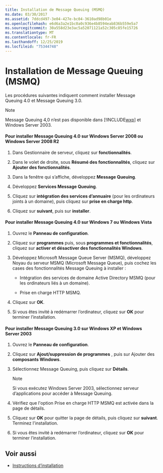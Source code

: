 ```yaml
---
title: Installation de Message Queuing (MSMQ)
ms.date: 03/30/2017
ms.assetid: 7ddcd497-3e04-427e-bc04-3610ad98b01e
ms.openlocfilehash: e6d6a3a2e1bc0a0c936e4b8594eab836b559e5a7
ms.sourcegitcommit: 30a558d23e3ac5a52071121a52c305c85fe15726
ms.translationtype: MT
ms.contentlocale: fr-FR
ms.lasthandoff: 12/25/2019
ms.locfileid: "75344748"
---
```

# <a name="installing-message-queuing-msmq"></a>Installation de Message Queuing (MSMQ)
Les procédures suivantes indiquent comment installer Message Queuing 4.0 et Message Queuing 3.0.  
  
> [!NOTE]
> Message Queuing 4,0 n’est pas disponible dans [!INCLUDE[wxp](../../../../includes/wxp-md.md)] et Windows Server 2003.  
  
#### <a name="to-install-message-queuing-40-on-windows-server-2008-or-windows-server-2008-r2"></a>Pour installer Message Queuing 4.0 sur Windows Server 2008 ou Windows Server 2008 R2  
  
1. Dans Gestionnaire de serveur, cliquez sur **fonctionnalités**.  
  
2. Dans le volet de droite, sous **Résumé des fonctionnalités**, cliquez sur **Ajouter des fonctionnalités**.  
  
3. Dans la fenêtre qui s’affiche, développez **Message Queuing**.  
  
4. Développez **Services Message Queuing**.  
  
5. Cliquez sur **intégration des services d’annuaire** (pour les ordinateurs joints à un domaine), puis cliquez sur **prise en charge http**.  
  
6. Cliquez sur **suivant**, puis sur **installer**.  
  
#### <a name="to-install-message-queuing-40-on-windows-7-or-windows-vista"></a>Pour installer Message Queuing 4.0 sur Windows 7 ou Windows Vista  
  
1. Ouvrez le **Panneau de configuration**.  
  
2. Cliquez sur **programmes** puis, sous **programmes et fonctionnalités**, cliquez sur **activer et désactiver des fonctionnalités Windows**.  
  
3. Développez Microsoft Message Queue Server (MSMQ), développez Noyau du serveur MSMQ (Microsoft Message Queue), puis cochez les cases des fonctionnalités Message Queuing à installer :  
  
    - Intégration des services de domaine Active Directory MSMQ (pour les ordinateurs liés à un domaine).  
  
    - Prise en charge HTTP MSMQ.  
  
4. Cliquez sur **OK**.  
  
5. Si vous êtes invité à redémarrer l’ordinateur, cliquez sur **OK** pour terminer l’installation.  
  
#### <a name="to-install-message-queuing-30-on-windows-xp-and-windows-server-2003"></a>Pour installer Message Queuing 3.0 sur Windows XP et Windows Server 2003  
  
1. Ouvrez le **Panneau de configuration**.  
  
2. Cliquez sur **Ajout/suppression de programmes** , puis sur Ajouter des **composants Windows**.  
  
3. Sélectionnez Message Queuing, puis cliquez sur **Détails**.  
  
    > [!NOTE]
    > Si vous exécutez Windows Server 2003, sélectionnez serveur d’applications pour accéder à Message Queuing.  
  
4. Vérifiez que l'option Prise en charge HTTP MSMQ est activée dans la page de détails.  
  
5. Cliquez sur **OK** pour quitter la page de détails, puis cliquez sur **suivant**. Terminez l'installation.  
  
6. Si vous êtes invité à redémarrer l’ordinateur, cliquez sur **OK** pour terminer l’installation.  
  
## <a name="see-also"></a>Voir aussi

- [Instructions d’installation](../../../../docs/framework/wcf/samples/set-up-instructions.md)
